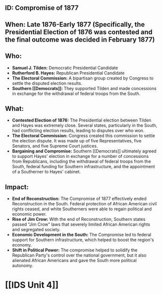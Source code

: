 ## ID: Compromise of 1877

## When:  Late 1876-Early 1877 (Specifically, the Presidential Election of 1876 was contested and the final outcome was decided in February 1877)

## Who:
* **Samuel J. Tilden:** Democratic Presidential Candidate 
* **Rutherford B. Hayes:** Republican Presidential Candidate 
* **The Electoral Commission:** A bipartisan group created by Congress to settle the disputed election results. 
* **Southern [[Democrats]]:**  They supported Tilden and made concessions in exchange for the withdrawal of federal troops from the South.

## What:
* **Contested Election of 1876:**  The Presidential election between Tilden and Hayes was extremely close.  Several states, particularly in the South, had conflicting election results, leading to disputes over who won.
* **The Electoral Commission:** Congress created this commission to settle the election dispute.  It was made up of five Representatives, five Senators, and five Supreme Court justices.
* **Bargaining and Compromise:** Southern [[Democrats]] ultimately agreed to support Hayes' election in exchange for a number of concessions from Republicans, including the withdrawal of federal troops from the South, federal funding for Southern infrastructure, and the appointment of a Southerner to Hayes' cabinet. 

## Impact: 
* **End of Reconstruction:** The Compromise of 1877 effectively ended Reconstruction in the South.  Federal protection of African American civil rights ceased, and white Southerners were able to regain political and economic power. 
* **Rise of Jim Crow:**  With the end of Reconstruction, Southern states passed "Jim Crow" laws that severely limited African American rights and segregated society. 
* **Economic Development in the South:**  The Compromise led to federal support for Southern infrastructure, which helped to boost the region's economy.
* **Shift in Political Power:** The compromise helped to solidify the Republican Party's control over the national government, but it also alienated African Americans and gave the South more political autonomy. 

# [[IDS Unit 4]]
